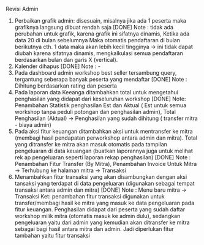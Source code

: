 Revisi Admin
1.	Perbaikan grafik admin: disesuain, misalnya jika ada 1 peserta maka grafiknya langsung dibuat rendah saja
[DONE] Note : tidak ada perubahan untuk grafik, karena grafik ini sifatnya dinamis, Ketika ada data 20 di bulan sebelumnya Maka otomatis pendaftaran di bulan berikutnya cth. 1 data maka akan lebih kecil tingginya -> ini tidak dapat diubah karena sifatnya dinamis, mengkalkulasi semua pendaftaran berdasarkan bulan dan garis X (vertical).
2.	Kalender dihapus
[DONE] Note : -
3.	Pada dashboard admin workshop best seller tersambung query, tergantung seberapa banyak peserta yang mendaftar
[DONE] Note : Dihitung berdasarkan rating dan peserta
4.	Pada laporan data Keeanga ditambahkan total untuk mengetahui penghasilan yang didapat dari keseluruhan workshop 
[DONE] Note: Penambahan Statistik penghasilan Est dan Aktual ( Est untuk semua workshop tanpa peduli potongan dan penghasilan admin), Total Penghasilan (Aktual) -> Penghasilan yang sudah dihitung ( transfer mitra - biaya admin)
5.	Pada aksi fitur keuangan ditambahkan aksi untuk mentransfer ke mitra (membagi hasil pendapatan perworkshop antara admin dan mitra). Total yang ditransfer ke mitra akan masuk otomatis pada tampilan pengeluaran di data keuangan (buatkan laporannya juga untuk melihat rek ap pengeluaran seperti laporan rekap penghasilan) 
[DONE] Note : Penambahan Fitur Transfer (By Mitra), Penambahan Invoice Untuk Mitra -> Terhubung ke halaman mitra -> Transaksi
6.	Menambahkan fitur transaksi yang akan disambungkan dengan aksi tansaksi yang terdapat di data pengeluaran (digunakan sebagai tempat transaksi antara admin dan mitra) 
[DONE] Note : Menu baru mitra -> Transaksi
Ket: penambahan fitur transaksi digunakan untuk transfer/membagi hasil ke mitra yang masuk ke data pengeluaran pada fitur keuangan. Penghasilan didapat dari peserta yang sudah daftar workshop milik mitra (otomatis masuk ke admin dulu), sedangkan pengeluaran yaitu dari admin yang kemudian akan ditransfer ke mitra sebagai bagi hasil antara mitra dan admin. Jadi diperlukan fitur tambahan yaitu fitur transaksi